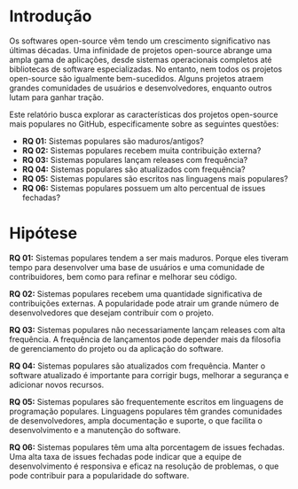 # Introdução

Os softwares open-source vêm tendo um crescimento significativo nas últimas décadas. Uma infinidade de projetos open-source abrange uma ampla gama de aplicações, desde sistemas operacionais completos até bibliotecas de software especializadas. No entanto, nem todos os projetos open-source são igualmente bem-sucedidos. Alguns projetos atraem grandes comunidades de usuários e desenvolvedores, enquanto outros lutam para ganhar tração.

Este relatório busca explorar as características dos projetos open-source mais populares no GitHub, especificamente sobre as seguintes questões:

* **RQ 01:** Sistemas populares são maduros/antigos?   
* **RQ 02:** Sistemas populares recebem muita contribuição externa?
* **RQ 03:** Sistemas populares lançam releases com frequência? 
* **RQ 04:** Sistemas populares são atualizados com frequência? 
* **RQ 05:** Sistemas populares são escritos nas linguagens mais populares?
* **RQ 06:** Sistemas populares possuem um alto percentual de issues fechadas?

# Hipótese

**RQ 01:** Sistemas populares tendem a ser mais maduros. Porque eles tiveram tempo para desenvolver uma base de usuários e uma comunidade de contribuidores, bem como para refinar e melhorar seu código.

**RQ 02:** Sistemas populares recebem uma quantidade significativa de contribuições externas. A popularidade pode atrair um grande número de desenvolvedores que desejam contribuir com o projeto.

**RQ 03:** Sistemas populares não necessariamente lançam releases com alta frequência. A frequência de lançamentos pode depender mais da filosofia de gerenciamento do projeto ou da aplicação do software.

**RQ 04:** Sistemas populares são atualizados com frequência. Manter o software atualizado é importante para corrigir bugs, melhorar a segurança e adicionar novos recursos.

**RQ 05:** Sistemas populares são frequentemente escritos em linguagens de programação populares. Linguagens populares têm grandes comunidades de desenvolvedores, ampla documentação e suporte, o que facilita o desenvolvimento e a manutenção do software.

**RQ 06:** Sistemas populares têm uma alta porcentagem de issues fechadas. Uma alta taxa de issues fechadas pode indicar que a equipe de desenvolvimento é responsiva e eficaz na resolução de problemas, o que pode contribuir para a popularidade do software.

